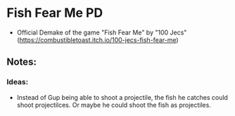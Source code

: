 # Fish Fear Me PD
- Official Demake of the game "Fish Fear Me" by "100 Jecs" (https://combustibletoast.itch.io/100-jecs-fish-fear-me)

## Notes:

### Ideas:
- Instead of Gup being able to shoot a projectile, the fish he catches could shoot projectilces. Or maybe he could shoot the fish as projectiles.
